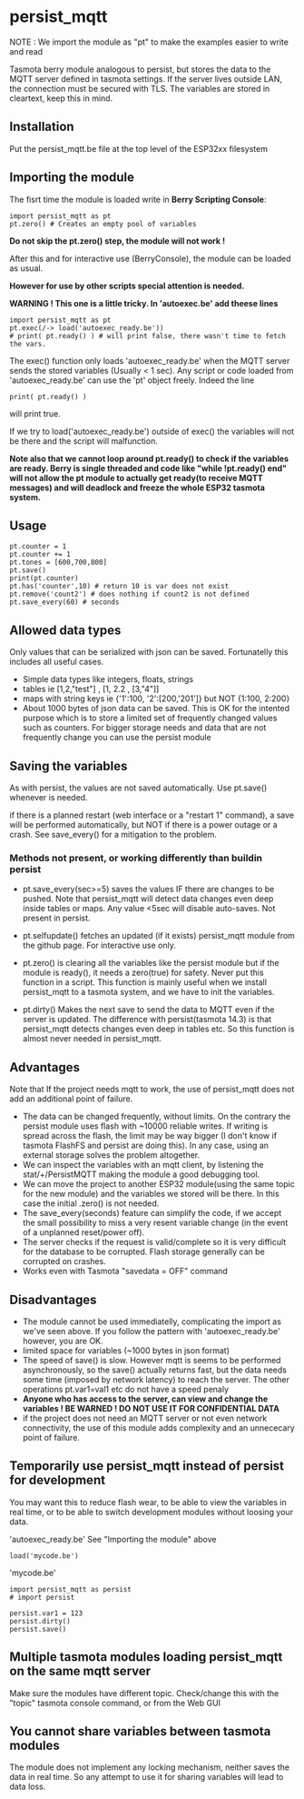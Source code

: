 # persist_mqtt

NOTE : We import the module as "pt" to make the examples easier to write and read

Tasmota berry module analogous to persist, but stores the data to the MQTT server defined in tasmota settings. If the server lives outside LAN, the connection must be secured with TLS. The variables are stored in cleartext, keep this in mind.

## Installation
Put the persist_mqtt.be file at the top level of the ESP32xx filesystem

## Importing the module
The fisrt time the module is loaded write in **Berry Scripting Console**:
```
import persist_mqtt as pt
pt.zero() # Creates an empty pool of variables
```
**Do not skip the pt.zero() step, the module will not work !**

After this and for interactive use (BerryConsole), the module can be loaded as usual.

**However for use by other scripts special attention is needed.**

**WARNING ! This one is a little tricky. In 'autoexec.be' add
theese lines**

```
import persist_mqtt as pt
pt.exec(/-> load('autoexec_ready.be'))
# print( pt.ready() ) # will print false, there wasn't time to fetch the vars.
```

The exec() function only loads 'autoexec_ready.be' when the MQTT server sends the stored variables (Usually < 1 sec).
Any script or code loaded from 'autoexec_ready.be' can use the 'pt' object freely.
Indeed the line

```
print( pt.ready() )
```
will print true.

If we try to load('autoexec_ready.be') outside of exec() the variables will not be there and the script will malfunction.

**Note also that we cannot loop around pt.ready() to check if the variables are ready. Berry is single threaded and code like "while !pt.ready() end" will not allow the pt module to actually get ready(to receive MQTT messages) and will deadlock and freeze the whole ESP32 tasmota system.**

## Usage

```
pt.counter = 1
pt.counter += 1
pt.tones = [600,700,800]
pt.save()
print(pt.counter)
pt.has('counter',10) # return 10 is var does not exist
pt.remove('count2') # does nothing if count2 is not defined
pt.save_every(60) # seconds
```

## Allowed data types
Only values that can be serialized with json can be saved. Fortunatelly this includes all useful cases.
- Simple data types like integers, floats, strings
- tables ie [1,2,"test"] , [1, 2.2 , [3,"4"]]
- maps with string keys ie {'1':100, '2':[200,'201']} but NOT {1:100, 2:200}
- About 1000 bytes of json data can be saved. This is OK for the intented purpose which is to store a limited set of frequently changed values such as counters. For bigger storage needs and data that are not frequently change you can use the persist module

## Saving the variables
As with persist, the values are not saved automatically. Use pt.save() whenever is needed.

if there is a planned restart (web interface or a "restart 1" command), a save will be performed automatically, but NOT if there is a power outage or a crash. See save_every() for a mitigation to the problem. 

### Methods not present, or working differently than buildin persist

- pt.save_every(sec>=5) saves the values IF there are changes to be pushed. Note that persist_mqtt will detect data changes even deep inside tables or maps. Any value <5sec will disable auto-saves. Not present in persist.

- pt.selfupdate() fetches an updated (if it exists) persist_mqtt module from the github page. For interactive use only.

- pt.zero() is clearing all the variables like the persist module but if the module is ready(), it needs a zero(true) for safety. Never put this function in a script. This function is mainly useful when we install persist_mqtt to a tasmota system, and we have to init the variables.

- pt.dirty() Makes the next save to send the data to MQTT even if the server is updated. The difference with persist(tasmota 14.3) is that persist_mqtt detects changes even deep in tables etc. So this function is almost never needed in persist_mqtt.

## Advantages
Note that If the project needs mqtt to work, the use of persist_mqtt does not add an additional point of failure.

- The data can be changed frequently, without limits. On the contrary the persist module uses flash with ~10000 reliable writes. If writing is spread across the flash, the limit may be way bigger (I don't know if tasmota FlashFS and persist are doing this). In any case, using an external storage solves the problem altogether.
- We can inspect the variables with an mqtt client, by listening the stat/+/PersistMQTT making the module a good debugging tool.
- We can move the project to another ESP32 module(using the same topic for the new module) and the variables we stored will be there. In this case the initial .zero() is not needed.
- The save_every(seconds) feature can simplify the code, if we accept the small possibility to miss a very resent variable change (in the event of a unplanned reset/power off).
- The server checks if the request is valid/complete so it is very difficult for the database to be corrupted. Flash storage generally can be corrupted on crashes.
- Works even with Tasmota "savedata = OFF" command

## Disadvantages
- The module cannot be used immediatelly, complicating the import as we've seen above. If you follow the pattern with 'autoexec_ready.be' however, you are OK. 
- limited space for variables (~1000 bytes in json format)
- The speed of save() is slow. However mqtt is seems to be performed asynchronously, so the save() actually returns fast, but the data needs some time (imposed by network latency) to reach the server. The other operations pt.var1=val1 etc do not have a speed penaly
- **Anyone who has access to the server, can view and change the variables ! BE WARNED ! DO NOT USE IT FOR CONFIDENTIAL DATA**
- if the project does not need an MQTT server or not even network connectivity, the use of this module adds complexity and an unnececary point of failure.

## Temporarily use persist_mqtt instead of persist for development
You may want this to reduce flash wear, to be able to view the variables in real time, or to be able to switch development modules without loosing your data.

'autoexec_ready.be' See "Importing the module" above
```
load('mycode.be')
```

'mycode.be'
```
import persist_mqtt as persist
# import persist

persist.var1 = 123
persist.dirty()
persist.save()
```
## Multiple tasmota modules loading persist_mqtt on the same mqtt server
Make sure the modules have different topic. Check/change this with the "topic" tasmota console command, or from the Web GUI

## You cannot share variables between tasmota modules
The module does not implement any locking mechanism, neither saves the data in real time. So any attempt to use it for sharing variables will lead to data loss.
